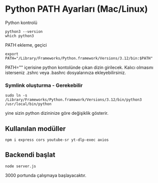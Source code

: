 # Python PATH Ayarları (Mac/Linux)

Python kontrolü
````
python3 --version
which python3
````

PATH ekleme, geçici
````
export PATH="/Library/Frameworks/Python.framework/Versions/3.12/bin:$PATH"
````

PATH="" içerisine python kontolünde çıkan dizin girilecek.
Kalıcı olmasını isterseniz .zshrc veya .bashrc dosyalarınıza ekleyebilirsiniz.

### Symlink oluşturma - Gerekebilir
````
sudo ln -s /Library/Frameworks/Python.framework/Versions/3.12/bin/python3 /usr/local/bin/python
````
yine sizin python dizininize göre değişiklik gösterir.


## Kullanılan modüller

````
npm i express cors youtube-sr yt-dlp-exec axios
````

## Backendi başlat
```
node server.js
```
3000 portunda çalışmaya başlayacaktır.
